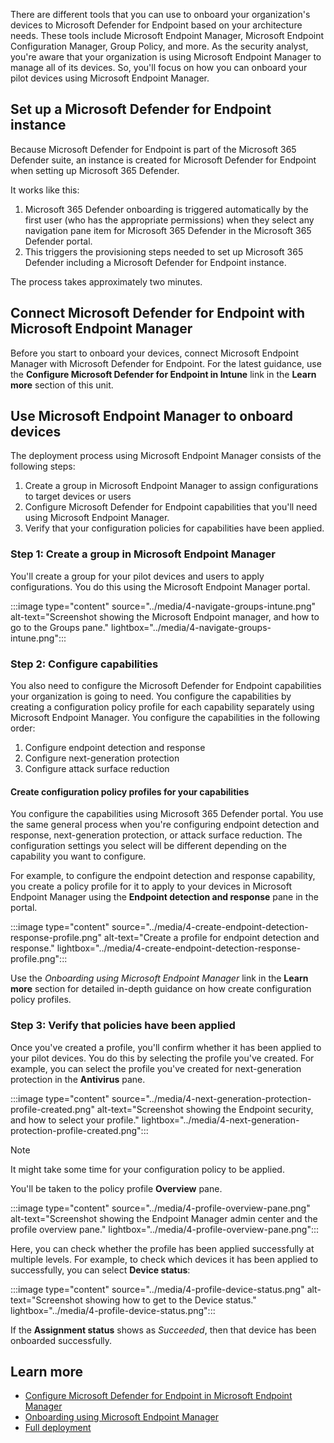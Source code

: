 There are different tools that you can use to onboard your organization's devices to Microsoft Defender for Endpoint based on your architecture needs. These tools include Microsoft Endpoint Manager, Microsoft Endpoint Configuration Manager, Group Policy, and more. As the security analyst, you're aware that your organization is using Microsoft Endpoint Manager to manage all of its devices. So, you'll focus on how you can onboard your pilot devices using Microsoft Endpoint Manager.

## Set up a Microsoft Defender for Endpoint instance

Because Microsoft Defender for Endpoint is part of the Microsoft 365 Defender suite, an instance is created for Microsoft Defender for Endpoint when setting up Microsoft 365 Defender.

It works like this:

1. Microsoft 365 Defender onboarding is triggered automatically by the first user (who has the appropriate permissions) when they select any navigation pane item for Microsoft 365 Defender in the Microsoft 365 Defender portal.
1. This triggers the provisioning steps needed to set up Microsoft 365 Defender including a Microsoft Defender for Endpoint instance.

The process takes approximately two minutes.

## Connect Microsoft Defender for Endpoint with Microsoft Endpoint Manager

Before you start to onboard your devices, connect Microsoft Endpoint Manager with Microsoft Defender for Endpoint. For the latest guidance, use the **Configure Microsoft Defender for Endpoint in Intune** link in the **Learn more** section of this unit.

## Use Microsoft Endpoint Manager to onboard devices

The deployment process using Microsoft Endpoint Manager consists of the following steps:

1. Create a group in Microsoft Endpoint Manager to assign configurations to target devices or users
1. Configure Microsoft Defender for Endpoint capabilities that you'll need using Microsoft Endpoint Manager.
1. Verify that your configuration policies for capabilities have been applied.

### Step 1: Create a group in Microsoft Endpoint Manager

You'll create a group for your pilot devices and users to apply configurations. You do this using the Microsoft Endpoint Manager portal.

:::image type="content" source="../media/4-navigate-groups-intune.png" alt-text="Screenshot showing the Microsoft Endpoint manager, and how to go to the Groups pane." lightbox="../media/4-navigate-groups-intune.png":::

### Step 2: Configure capabilities

You also need to configure the Microsoft Defender for Endpoint capabilities your organization is going to need. You configure the capabilities by creating a configuration policy profile for each capability separately using Microsoft Endpoint Manager. You configure the capabilities in the following order:

1. Configure endpoint detection and response
1. Configure next-generation protection
1. Configure attack surface reduction

#### Create configuration policy profiles for your capabilities

You configure the capabilities using Microsoft 365 Defender portal. You use the same general process when you're configuring endpoint detection and response, next-generation protection, or attack surface reduction. The configuration settings you select will be different depending on the capability you want to configure.

For example, to configure the endpoint detection and response capability, you create a policy profile for it to apply to your devices in Microsoft Endpoint Manager using the **Endpoint detection and response** pane in the portal.

:::image type="content" source="../media/4-create-endpoint-detection-response-profile.png" alt-text="Create a profile for endpoint detection and response." lightbox="../media/4-create-endpoint-detection-response-profile.png":::

Use the _Onboarding using Microsoft Endpoint Manager_ link in the **Learn more** section for detailed in-depth guidance on how create configuration policy profiles.

### Step 3: Verify that policies have been applied

Once you've created a profile, you'll confirm whether it has been applied to your pilot devices. You do this by selecting the profile you've created. For example, you can select the profile you've created for next-generation protection in the **Antivirus** pane.

:::image type="content" source="../media/4-next-generation-protection-profile-created.png" alt-text="Screenshot showing the Endpoint security, and how to select your profile." lightbox="../media/4-next-generation-protection-profile-created.png":::

> [!NOTE]
> It might take some time for your configuration policy to be applied.

You'll be taken to the policy profile **Overview** pane.

:::image type="content" source="../media/4-profile-overview-pane.png" alt-text="Screenshot showing the Endpoint Manager admin center and the profile overview pane." lightbox="../media/4-profile-overview-pane.png":::

Here, you can check whether the profile has been applied successfully at multiple levels. For example, to check which devices it has been applied to successfully, you can select **Device status**:

:::image type="content" source="../media/4-profile-device-status.png" alt-text="Screenshot showing how to get to the Device status." lightbox="../media/4-profile-device-status.png":::

If the **Assignment status** shows as _Succeeded_, then that device has been onboarded successfully.

## Learn more

- [Configure Microsoft Defender for Endpoint in Microsoft Endpoint Manager](/mem/intune/protect/advanced-threat-protection-configure)
- [Onboarding using Microsoft Endpoint Manager](/microsoft-365/security/defender-endpoint/onboarding-endpoint-manager)
- [Full deployment](/microsoft-365/security/defender-endpoint/deployment-rings)
